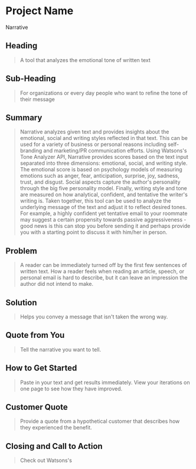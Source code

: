 # Project Name #
Narrative

<!-- 
> This material was originally posted [here](http://www.quora.com/What-is-Amazons-approach-to-product-development-and-product-management). It is reproduced here for posterities sake.

There is an approach called "working backwards" that is widely used at Amazon. They work backwards from the customer, rather than starting with an idea for a product and trying to bolt customers onto it. While working backwards can be applied to any specific product decision, using this approach is especially important when developing new products or features.

For new initiatives a product manager typically starts by writing an internal press release announcing the finished product. The target audience for the press release is the new/updated product's customers, which can be retail customers or internal users of a tool or technology. Internal press releases are centered around the customer problem, how current solutions (internal or external) fail, and how the new product will blow away existing solutions.

If the benefits listed don't sound very interesting or exciting to customers, then perhaps they're not (and shouldn't be built). Instead, the product manager should keep iterating on the press release until they've come up with benefits that actually sound like benefits. Iterating on a press release is a lot less expensive than iterating on the product itself (and quicker!).

If the press release is more than a page and a half, it is probably too long. Keep it simple. 3-4 sentences for most paragraphs. Cut out the fat. Don't make it into a spec. You can accompany the press release with a FAQ that answers all of the other business or execution questions so the press release can stay focused on what the customer gets. My rule of thumb is that if the press release is hard to write, then the product is probably going to suck. Keep working at it until the outline for each paragraph flows. 

Oh, and I also like to write press-releases in what I call "Oprah-speak" for mainstream consumer products. Imagine you're sitting on Oprah's couch and have just explained the product to her, and then you listen as she explains it to her audience. That's "Oprah-speak", not "Geek-speak".

Once the project moves into development, the press release can be used as a touchstone; a guiding light. The product team can ask themselves, "Are we building what is in the press release?" If they find they're spending time building things that aren't in the press release (overbuilding), they need to ask themselves why. This keeps product development focused on achieving the customer benefits and not building extraneous stuff that takes longer to build, takes resources to maintain, and doesn't provide real customer benefit (at least not enough to warrant inclusion in the press release).
 -->
 
## Heading ##
  <!-- > Name the product in a way the reader (i.e. your target customers) will understand. -->
  > A tool that analyzes the emotional tone of written text


## Sub-Heading ##
  > For organizations or every day people who want to refine the tone of their message 
 

## Summary ##
  > Narrative analyzes given text and provides insights about the emotional, social and writing styles reflected in that text. This can be used for a variety of business or personal reasons including self-branding and marketing/PR communication efforts. Using Watsons's Tone Analyzer API, Narrative provides scores based on the text input separated into three dimensions: emotional, social, and writing style.  The emotional score is based on psychology models of measuring emotions such as anger, fear, anticipation, surprise, joy, sadness, trust, and disgust.  Social aspects capture the author's personality through the big five personality model. Finally, writing style and tone are measured on how analytical, confident, and tentative the writer's writing is.  Taken together, this tool can be used to analyze the underlying message of the text and adjust it to reflect desired tones.  For example, a highly confident yet tentative email to your roommate may suggest a certain propensity towards passive aggressiveness - good news is this can stop you before sending it and perhaps provide you with a starting point to discuss it with him/her in person. 

## Problem ##
  > A reader can be immediately turned off by the first few sentences of written text. How a reader feels when reading an article, speech, or personal email is hard to describe, but it can leave an impression the author did not intend to make.

## Solution ##
  > Helps you convey a message that isn't taken the wrong way.

## Quote from You ##
  > Tell the narrative you want to tell.

## How to Get Started ##
  > Paste in your text and get results immediately.  View your iterations on one page to see how they have improved.

## Customer Quote ##
  > Provide a quote from a hypothetical customer that describes how they experienced the benefit.

## Closing and Call to Action ##
  > Check out Watsons's 
